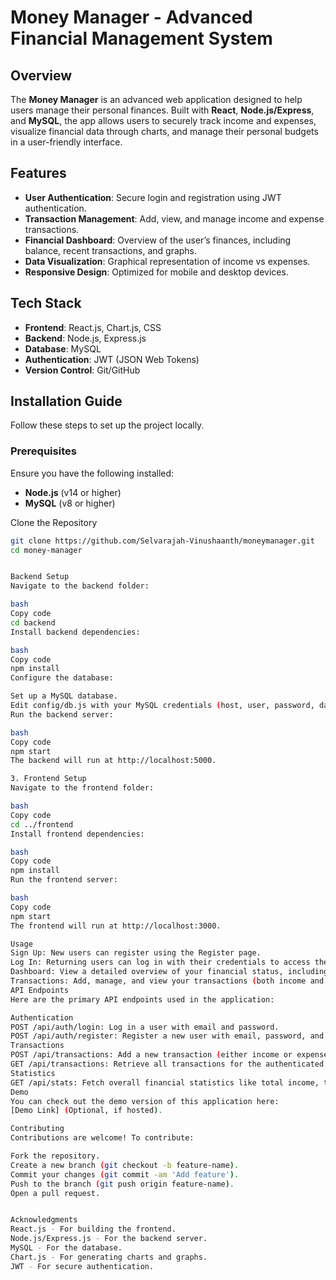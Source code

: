 # Money Manager - Advanced Financial Management System

## Overview

The **Money Manager** is an advanced web application designed to help users manage their personal finances. Built with **React**, **Node.js/Express**, and **MySQL**, the app allows users to securely track income and expenses, visualize financial data through charts, and manage their personal budgets in a user-friendly interface.

## Features

- **User Authentication**: Secure login and registration using JWT authentication.
- **Transaction Management**: Add, view, and manage income and expense transactions.
- **Financial Dashboard**: Overview of the user’s finances, including balance, recent transactions, and graphs.
- **Data Visualization**: Graphical representation of income vs expenses.
- **Responsive Design**: Optimized for mobile and desktop devices.

## Tech Stack

- **Frontend**: React.js, Chart.js, CSS
- **Backend**: Node.js, Express.js
- **Database**: MySQL
- **Authentication**: JWT (JSON Web Tokens)
- **Version Control**: Git/GitHub

## Installation Guide

Follow these steps to set up the project locally.

### Prerequisites

Ensure you have the following installed:

- **Node.js** (v14 or higher)
- **MySQL** (v8 or higher)

  
Clone the Repository

```bash
git clone https://github.com/Selvarajah-Vinushaanth/moneymanager.git
cd money-manager


Backend Setup
Navigate to the backend folder:

bash
Copy code
cd backend
Install backend dependencies:

bash
Copy code
npm install
Configure the database:

Set up a MySQL database.
Edit config/db.js with your MySQL credentials (host, user, password, database).
Run the backend server:

bash
Copy code
npm start
The backend will run at http://localhost:5000.

3. Frontend Setup
Navigate to the frontend folder:

bash
Copy code
cd ../frontend
Install frontend dependencies:

bash
Copy code
npm install
Run the frontend server:

bash
Copy code
npm start
The frontend will run at http://localhost:3000.

Usage
Sign Up: New users can register using the Register page.
Log In: Returning users can log in with their credentials to access the dashboard.
Dashboard: View a detailed overview of your financial status, including charts of income and expenses.
Transactions: Add, manage, and view your transactions (both income and expenses).
API Endpoints
Here are the primary API endpoints used in the application:

Authentication
POST /api/auth/login: Log in a user with email and password.
POST /api/auth/register: Register a new user with email, password, and other necessary details.
Transactions
POST /api/transactions: Add a new transaction (either income or expense).
GET /api/transactions: Retrieve all transactions for the authenticated user.
Statistics
GET /api/stats: Fetch overall financial statistics like total income, total expenses, and current balance.
Demo
You can check out the demo version of this application here:
[Demo Link] (Optional, if hosted).

Contributing
Contributions are welcome! To contribute:

Fork the repository.
Create a new branch (git checkout -b feature-name).
Commit your changes (git commit -am 'Add feature').
Push to the branch (git push origin feature-name).
Open a pull request.


Acknowledgments
React.js - For building the frontend.
Node.js/Express.js - For the backend server.
MySQL - For the database.
Chart.js - For generating charts and graphs.
JWT - For secure authentication.

